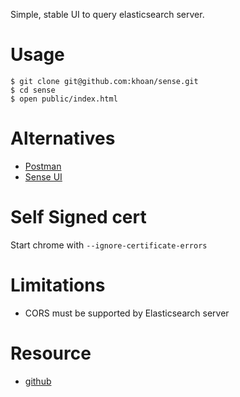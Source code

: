 Simple, stable UI to query elasticsearch server.

# Usage

```
$ git clone git@github.com:khoan/sense.git
$ cd sense
$ open public/index.html
```

# Alternatives

- [Postman](http://www.getpostman.com)
- [Sense UI](https://www.elastic.co/guide/en/sense/current/sense-ui.html)

# Self Signed cert

Start chrome with `--ignore-certificate-errors`

# Limitations

- CORS must be supported by Elasticsearch server

# Resource

- [github](https://github.com/elastic/sense)
